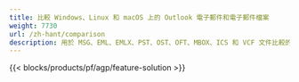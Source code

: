 ```yaml
---
title: 比較 Windows、Linux 和 macOS 上的 Outlook 電子郵件和電子郵件檔案 
weight: 7730
url: /zh-hant/comparison
description: 用於 MSG、EML、EMLX、PST、OST、OFT、MBOX、ICS 和 VCF 文件比較的免費應用程序和 API
---
```


{{< blocks/products/pf/agp/feature-solution >}} 

